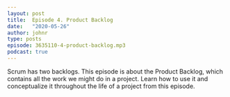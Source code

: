 ```yaml
---
layout: post
title:  Episode 4. Product Backlog
date:   "2020-05-26"
author: johnr
type: posts
episode: 3635110-4-product-backlog.mp3
podcast: true
---
```


Scrum has two backlogs. This episode is about the Product Backlog, which contains all the work we might do in a project. Learn how to use it and conceptualize it throughout the life of a project from this episode.

